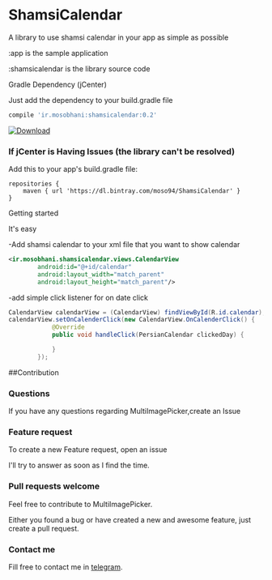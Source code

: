 ﻿# ShamsiCalendar
A library to use shamsi calendar in your app as simple as possible

:app  is the sample application

:shamsicalendar  is the library source code

Gradle Dependency (jCenter)

Just add the dependency to your build.gradle file
```gradle 
compile 'ir.mosobhani:shamsicalendar:0.2'
```
[ ![Download](https://api.bintray.com/packages/moso94/ShamsiCalendar/shamsi-calendar/images/download.svg) ](https://bintray.com/moso94/ShamsiCalendar/shamsi-calendar/_latestVersion)

### If jCenter is Having Issues (the library can't be resolved)

Add this to your app's build.gradle file:

```Gradle
repositories {
    maven { url 'https://dl.bintray.com/moso94/ShamsiCalendar' }
}
```

Getting started

It's easy

-Add shamsi calendar to your xml file that you want to show calendar
```xml
<ir.mosobhani.shamsicalendar.views.CalendarView
        android:id="@+id/calendar"
        android:layout_width="match_parent"
        android:layout_height="match_parent"/>
```

-add simple click listener for on date click
```java
CalendarView calendarView = (CalendarView) findViewById(R.id.calendar);
calendarView.setOnCalenderClick(new CalendarView.OnCalenderClick() {
            @Override
            public void handleClick(PersianCalendar clickedDay) {

            }
        });
```

##Contribution

### Questions

If you have any questions regarding MultiImagePicker,create an Issue

### Feature request

To create a new Feature request, open an issue 

I'll try to answer as soon as I find the time.

### Pull requests welcome

Feel free to contribute to MultiImagePicker.

Either you found a bug or have created a new and awesome feature, just create a pull request.


### Contact me
Fill free to contact me in [telegram](https://telegram.me/moso94).
